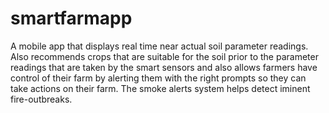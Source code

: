 # smartfarmapp
A mobile app that displays real time near actual soil parameter readings. Also recommends crops that are suitable for the soil prior to the parameter readings that are taken by the smart sensors and also allows farmers have control of their farm by alerting them with the right prompts so they can take actions on their farm.
The smoke alerts system helps detect iminent fire-outbreaks.



